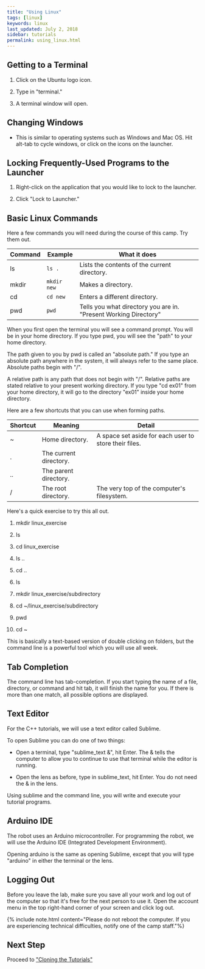 ```yaml
---
title: "Using Linux"
tags: [linux]
keywords: linux
last_updated: July 2, 2018
sidebar: tutorials
permalink: using_linux.html
---
```


## Getting to a Terminal

1. Click on the Ubuntu logo icon.

2. Type in "terminal."

3. A terminal window will open.

## Changing Windows

* This is similar to operating systems such as Windows and Mac OS. Hit alt-tab to cycle windows, or click on the icons on the launcher.


## Locking Frequently-Used Programs to the Launcher

1. Right-click on the application that you would like to lock to the launcher.

2. Click "Lock to Launcher."


## Basic Linux Commands

Here a few commands you will need during the course of this camp. Try them out.

Command | Example | What it does
------- | ------- | ------------
ls | `ls .` | Lists the contents of the current directory.
mkdir | `mkdir new` | Makes a directory.
cd | `cd new` | Enters a different directory.
pwd | `pwd` | Tells you what directory you are in. "Present Working Directory"

When you first open the terminal you will see a command prompt. You will be in your home directory. If you type pwd, you will see the "path" to your home directory.

The path given to you by pwd is called an "absolute path." If you type an absolute path anywhere in the system, it will always refer to the same place. Absolute paths begin with "/".

A relative path is any path that does not begin with "/". Relative paths are stated relative to your present working directory. If you type "cd ex01" from your home directory, it will go to the directory "ex01" inside your home directory.

Here are a few shortcuts that you can use when forming paths.

 Shortcut | Meaning | Detail 
 ------- | ------- | ------
 ~     | Home directory.            | A space set aside for each user to store their files. 
 .     | The current directory.     |                                                       
 ..    | The parent directory.      |                                                       
 /     | The root directory.        | The very top of the computer's filesystem.            

Here's a quick exercise to try this all out.

1. mkdir linux_exercise

2. ls

3. cd linux_exercise

4. ls ..

5. cd ..

6. ls

7. mkdir linux_exercise/subdirectory

8. cd ~/linux_exercise/subdirectory

9. pwd

10. cd ~

This is basically a text-based version of double clicking on folders, but the command line is a powerful tool which you will use all week.

## Tab Completion

The command line has tab-completion. If you start typing the name of a file, directory, or command and hit tab, it will finish the name for you. If there is more than one match, all possible options are displayed.

## Text Editor

For the C++ tutorials, we will use a text editor called Sublime.

To open Sublime you can do one of two things:

* Open a terminal, type "sublime_text &", hit Enter. The & tells the computer to allow you to continue to use that terminal while the editor is running.

* Open the lens as before, type in sublime_text, hit Enter. You do not need the & in the lens.

Using sublime and the command line, you will write and execute your tutorial programs.

## Arduino IDE

The robot uses an Arduino microcontroller. For programming the robot, we will use the Arduino IDE (Integrated Development Environment).

Opening arduino is the same as opening Sublime, except that you will type "arduino" in either the terminal or the lens.

## Logging Out

Before you leave the lab, make sure you save all your work and log out of the computer so that it's free for the next person to use it. Open the account menu in the top right-hand corner of your screen and click log out.

{% include note.html content="Please do not reboot the computer. If you are experiencing technical difficulties, notify one of the camp staff."%}

## Next Step

Proceed to ["Cloning the Tutorials"](/cloning.html)
